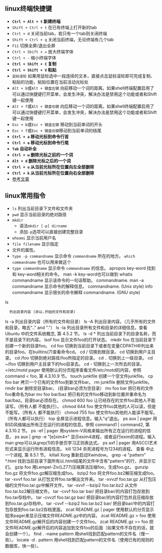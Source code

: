 ## linux终端快捷键
- **`Ctrl + Alt + t` 新建终端**
- `Shift + Ctrl + t` 在已有终端上打开新的tab
- `Ctrl + d` 关闭当前tab，若只有一个tab则关闭终端
- `Shift + Ctrl + q` 关闭当前终端，无论终端有几个tab
- `F11` 切换全屏/退出全屏
- `Ctrl + Shift + =` 放大终端字体
- `Ctrl + -` 缩小终端字体
- **`Ctrl + Shift + C` 复制**
- **`Ctrl + Shift + V` 粘贴**
- `鼠标滚轮` 如果用鼠标选中一段连续的文本，直接点击鼠标滚轮即可完成复制、粘贴的功能，粘贴位置在当前活动光标处
- `Alt + b`或`Alt + 键盘左键` 向前移动一个词的距离。如果shell终端配置启用了可以通过快捷键打开菜单，会发生冲突，解决办法是禁用这个功能或者和Shift键一起使用
- `Alt + f`或`Alt + 键盘右键` 向后移动一个词的距离。如果shell终端配置启用了可以通过快捷键打开菜单，会发生冲突，解决办法是禁用这个功能或者和Shift键一起使用
- `Esc + b`或`Esc + 键盘左键` 移动到当前单词的开头
- `Esc + f`或`Esc + 键盘右键`移动到当前单词的结尾 
- **`Ctrl + a` 移动光标到命令行首**
- **`Ctrl + e` 移动光标到命令行尾**
- **`Tab` 自动补全**
- **`Ctrl + w` 删除光标之前的一个词**
- **`Alt + d` 删除光标之后的一个词**
- **`Ctrl + u` 从当前光标所在位置向左全部删除**
- **`Ctrl + k` 从当前光标所在位置向右全部删除**
- [参考文章](https://zhuanlan.zhihu.com/p/29538650)
## linux常用指令
- `ls` 列出当前目录下文件和文件夹
- `pwd` 显示当前目录的绝对路径
- `mkdir` 
  - 语法`mkdir [-p] dirname`
  - 添加`-p`选项可以直接创建完整目录
- `whoami` 显示当前用户名
- `file filename` 显示指定
- 文件的属性。
- `type -p commandname`
      显示命令 `commandname` 所在的地方。
      `which commandname` 也可以用来做这个
- `type commandname`
      显示命令 `commandname` 的信息。
  apropos key-word
      找到和 key-word相关的命令。
      man -k key-word也可以做到
  whatis commandname
      显示该命令的一句话帮助。 commandname.
  man -a commandname
      显示命令的解释信息。 commandname. (Unix style)
  info commandname
      显示很长的命令解释 commandname. (GNU style)

ls

      列出目录内容 (非以.开始的文件和目录) 
  ls -a
      列出目录内容（所有的文件和目录）
  ls -A
      列出目录内容。（几乎所有的文件和目录，略去".." and "."）
  ls -la
      列出目录所有文件和目录的详细信息。查看 Ubuntu 中的文件系统概念, 第 4.5.2 节。
  ls -d *
      列出当前目录下的目录名称，而不是目录下的内容。
  lsof foo
      显示文件foo的打开状态。
  mkdir foo
      在当前目录下创建一个新的目录foo。
  cd foo
      切换到当前目录下或者在变量CDPATH中列出来的目录foo。在builtins(7)查看命令cd。
  cd /
      切换到根目录。
  cd
      切换到用户主目录。
  cd /foo
      切换到绝对路径/foo所指定的目录。
  cd ..
      切换到上一级目录。
  cd ~/foo
      切换到用户主目录下的foo目录去。
  cd -
      切换到上一次所去的目录。
  </etc/motd pager
      使用默认的分页程序查看文件/etc/motd的内容，参照 command < foo, 第 4.3.10.9 节。 
  touch junkfile
      创建一个空文件junkfile。
  cp foo bar
      拷贝一个已有的文件foo到新文件bar。
  rm junkfile
      删除文件junkfile。
  rmdir bar
      删除空目录bar。 (目录bar必须为空目录）
  mv foo bar
      把已有的文件foo重命名为bar
  mv foo bar/baz
      把已有的文件foo移动到新位置并重命名为bar/baz。目录bar必须存在。
  chmod 600 foo
      让已经存在的文件foo其他人不能读写。（所有人都 不能执行）。
  chmod 644 foo
      使文件foo其他的人可以读，但是不能写。（所有人 都不能执行）
  chmod 755 foo
      使文件foo其他的人能读不能写。（所有人都可以执行）
  top
      全屏显示进程信息。输入”q”退出。
  ps aux | pager
      用BSD风格输出所有正在运行的进程的信息。参照 command1 | command2, 第 4.3.10.2 节。
  ps -ef | pager
      用system-V风格来输出所有正在运行的进程的信息。
  ps aux | grep -e "[e]xim4*"
      显示exim4进程，或者运行exim的进程。输入man grep可以从grep(1)的手册页学习正则表达式。 
  ps axf | pager
      用ASCCI艺术形式来显示运行所有进程信息。
  kill 1234
      杀死进程号为1234的进程。 查看 中止一个进程, 第 8.5.1 节。
  killall Xorg
      重新启动Xwindow。
  grep -e "pattern" *.html
      找到当前目录下面所有以.html结尾的文件中含有"pattern"的行，并显示它们。
  gzip foo
      用Lempel-Ziv(LZ77)压缩算法压缩foo，生成foo.gz。
  gunzip foo.gz
      将文件foo.gz解压缩生成foo。
  bzip2 foo
      将文件foo.bz2解压缩生成foo。
  tar -xvvf foo.tar
      从打包文件foo.tar解出文件来。
  tar -xvvzf foo.tar.gz
      从打包压缩的文件foo.tar.gz中解开文件。
  tar -xvvf --bzip2 foo.tar.bz2
      从文件foo.tar.bz2解压缩文件。 
  tar -cvvf foo.tar bar/
      把目录bar/的内容打包存放到foo.tar存档中。
  tar -cvvzf foo.tar.gz bar/
      把目录bar/的内容打包并且压缩存放到foo.tar.gz存档中。
  tar -cvvf --bzip2 foo.tar.bz2 bar/
      把目录bar/中的内容打包存放到foo.tar.bz2存档里面。 
  zcat README.gz | pager
      使用默认的分页显示程序pager来显示压缩文件README.gz中的内容。
  zcat README.gz > foo
      使用文件README.gz解开后的内容创建一个文件foo。
  zcat README.gz >> foo
      把文件README.gz解开后的内容追加到文件foo的后面（如果文件不存在的话，就会创建一个）。
  find . -name pattern
      用shell找到匹配pattern的文件名（慢一些）。
  locate -d . pattern
      用shell找到匹配pattern的文件名（使用已有的规则的数据库，快一些）。